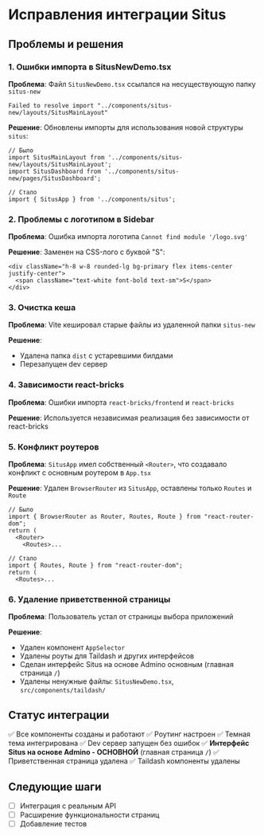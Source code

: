 # Исправления интеграции Situs

## Проблемы и решения

### 1. Ошибки импорта в SitusNewDemo.tsx

**Проблема**: Файл `SitusNewDemo.tsx` ссылался на несуществующую папку `situs-new`

```
Failed to resolve import "../components/situs-new/layouts/SitusMainLayout"
```

**Решение**: Обновлены импорты для использования новой структуры `situs`:

```tsx
// Было
import SitusMainLayout from '../components/situs-new/layouts/SitusMainLayout';
import SitusDashboard from '../components/situs-new/pages/SitusDashboard';

// Стало
import { SitusApp } from '../components/situs';
```

### 2. Проблемы с логотипом в Sidebar

**Проблема**: Ошибка импорта логотипа `Cannot find module '/logo.svg'`

**Решение**: Заменен на CSS-лого с буквой "S":

```tsx
<div className="h-8 w-8 rounded-lg bg-primary flex items-center justify-center">
  <span className="text-white font-bold text-sm">S</span>
</div>
```

### 3. Очистка кеша

**Проблема**: Vite кешировал старые файлы из удаленной папки `situs-new`

**Решение**:

- Удалена папка `dist` с устаревшими билдами
- Перезапущен dev сервер

### 4. Зависимости react-bricks

**Проблема**: Ошибки импорта `react-bricks/frontend` и `react-bricks`

**Решение**: Используется независимая реализация без зависимости от react-bricks

### 5. Конфликт роутеров

**Проблема**: `SitusApp` имел собственный `<Router>`, что создавало конфликт с основным роутером в `App.tsx`

**Решение**: Удален `BrowserRouter` из `SitusApp`, оставлены только `Routes` и `Route`

```tsx
// Было
import { BrowserRouter as Router, Routes, Route } from "react-router-dom";
return (
  <Router>
    <Routes>...

// Стало
import { Routes, Route } from "react-router-dom";
return (
  <Routes>...
```

### 6. Удаление приветственной страницы

**Проблема**: Пользователь устал от страницы выбора приложений

**Решение**:

- Удален компонент `AppSelector`
- Удалены роуты для Taildash и других интерфейсов
- Сделан интерфейс Situs на основе Admino основным (главная страница `/`)
- Удалены ненужные файлы: `SitusNewDemo.tsx`, `src/components/taildash/`

## Статус интеграции

✅ Все компоненты созданы и работают
✅ Роутинг настроен
✅ Темная тема интегрирована
✅ Dev сервер запущен без ошибок
✅ **Интерфейс Situs на основе Admino - ОСНОВНОЙ** (главная страница `/`)
✅ Приветственная страница удалена
✅ Taildash компоненты удалены

## Следующие шаги

- [ ] Интеграция с реальным API
- [ ] Расширение функциональности страниц
- [ ] Добавление тестов
